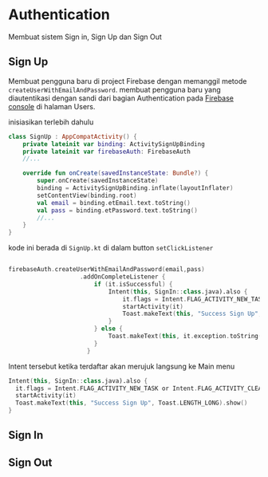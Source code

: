# Authentication
Membuat sistem Sign in, Sign Up dan Sign Out

## Sign Up
Membuat pengguna baru di project Firebase dengan memanggil metode <code translate="no" dir="ltr">createUserWithEmailAndPassword</code>. membuat pengguna baru yang diautentikasi dengan sandi dari bagian Authentication pada [Firebase console](https://console.firebase.google.com/u/0/) di halaman Users.<br/>

inisiasikan terlebih dahulu
```kotlin
class SignUp : AppCompatActivity() {
    private lateinit var binding: ActivitySignUpBinding
    private lateinit var firebaseAuth: FirebaseAuth
    //...

    override fun onCreate(savedInstanceState: Bundle?) {
        super.onCreate(savedInstanceState)
        binding = ActivitySignUpBinding.inflate(layoutInflater)
        setContentView(binding.root)
        val email = binding.etEmail.text.toString()
        val pass = binding.etPassword.text.toString()
        //...
    }
}
```
kode ini berada di  <code translate="no" dir="ltr">SignUp.kt</code> di dalam button  <code translate="no" dir="ltr">setClickListener</code>
```kotlin

firebaseAuth.createUserWithEmailAndPassword(email,pass)
                    .addOnCompleteListener {
                        if (it.isSuccessful) {
                            Intent(this, SignIn::class.java).also {
                                it.flags = Intent.FLAG_ACTIVITY_NEW_TASK or Intent.FLAG_ACTIVITY_CLEAR_TASK
                                startActivity(it)
                                Toast.makeText(this, "Success Sign Up", Toast.LENGTH_LONG).show()
                            }
                        } else {
                            Toast.makeText(this, it.exception.toString(), Toast.LENGTH_LONG).show()
                        }
                      }
```

Intent tersebut ketika terdaftar akan merujuk langsung ke Main menu
```kotlin
Intent(this, SignIn::class.java).also {
  it.flags = Intent.FLAG_ACTIVITY_NEW_TASK or Intent.FLAG_ACTIVITY_CLEAR_TASK
  startActivity(it)
  Toast.makeText(this, "Success Sign Up", Toast.LENGTH_LONG).show()
}
```

## Sign In

## Sign Out

